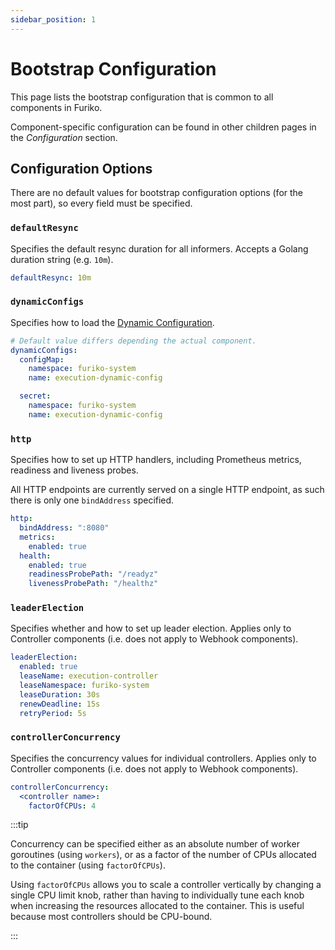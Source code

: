 ```yaml
---
sidebar_position: 1
---
```


# Bootstrap Configuration

This page lists the bootstrap configuration that is common to all components in Furiko.

Component-specific configuration can be found in other children pages in the _Configuration_ section.

## Configuration Options

There are no default values for bootstrap configuration options (for the most part), so every field must be specified.

### `defaultResync`

Specifies the default resync duration for all informers. Accepts a Golang duration string (e.g. `10m`).

```yaml
defaultResync: 10m
```

### `dynamicConfigs`

Specifies how to load the [Dynamic Configuration](./index.md#dynamic-configuration).

```yaml
# Default value differs depending the actual component.
dynamicConfigs:
  configMap:
    namespace: furiko-system
    name: execution-dynamic-config

  secret:
    namespace: furiko-system
    name: execution-dynamic-config
```

### `http`

Specifies how to set up HTTP handlers, including Prometheus metrics, readiness and liveness probes.

All HTTP endpoints are currently served on a single HTTP endpoint, as such there is only one `bindAddress` specified.

```yaml
http:
  bindAddress: ":8080"
  metrics:
    enabled: true
  health:
    enabled: true
    readinessProbePath: "/readyz"
    livenessProbePath: "/healthz"
```

### `leaderElection`

Specifies whether and how to set up leader election. Applies only to Controller components (i.e. does not apply to Webhook components).

```yaml
leaderElection:
  enabled: true
  leaseName: execution-controller
  leaseNamespace: furiko-system
  leaseDuration: 30s
  renewDeadline: 15s
  retryPeriod: 5s
```

### `controllerConcurrency`

Specifies the concurrency values for individual controllers. Applies only to Controller components (i.e. does not apply to Webhook components).

```yaml
controllerConcurrency:
  <controller name>:
    factorOfCPUs: 4
```

:::tip

Concurrency can be specified either as an absolute number of worker goroutines (using `workers`), or as a factor of the number of CPUs allocated to the container (using `factorOfCPUs`).

Using `factorOfCPUs` allows you to scale a controller vertically by changing a single CPU limit knob, rather than having to individually tune each knob when increasing the resources allocated to the container. This is useful because most controllers should be CPU-bound.

:::

